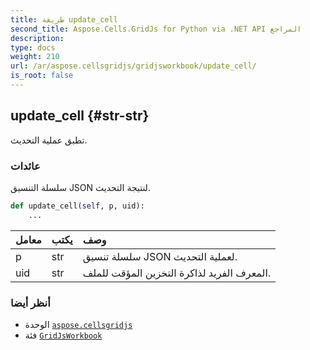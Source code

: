 ```yaml
---
title: طريقة update_cell
second_title: Aspose.Cells.GridJs for Python via .NET API المراجع
description:
type: docs
weight: 210
url: /ar/aspose.cellsgridjs/gridjsworkbook/update_cell/
is_root: false
---
```

##  update_cell {#str-str}

تطبق عملية التحديث.


###  عائدات


سلسلة التنسيق JSON لنتيجة التحديث.


```python
def update_cell(self, p, uid):
    ...
```


| معامل| يكتب| وصف|
| :- | :- | :- |
| p | str | سلسلة تنسيق JSON لعملية التحديث.|
| uid | str | المعرف الفريد لذاكرة التخزين المؤقت للملف.|



###  أنظر أيضا
* الوحدة [`aspose.cellsgridjs`](../../)
* فئة [`GridJsWorkbook`](/cells/python-net/ar/aspose.cellsgridjs/gridjsworkbook)
